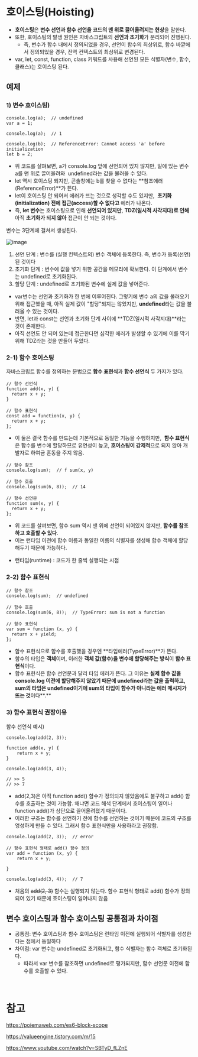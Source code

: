 # 호이스팅(**Hoisting)**

- **호이스팅**은 **변수 선언과 함수 선언을 코드의 맨 위로 끌어올려지는 현상**을 말한다.
- 또한, 호이스팅의 발생 원인은 자바스크립트의 **선언과 초기화**가 분리되어 진행된다.
  - 즉, 변수가 함수 내에서 정의되었을 경우, 선언이 함수의 최상위로, 함수 바깥에서 정의되었을 경우, 전역 컨텍스트의 최상위로 변경된다.
- var, let, const, function, class 키워드를 사용해 선언된 모든 식별자(변수, 함수, 클래스)는 호이스팅 된다.

## 예제

### 1) 변수 호이스팅)

```
console.log(a);  // undefined
var a = 1;

console.log(a);  // 1

console.log(b);  // ReferenceError: Cannot access 'a' before initialization
let b = 2;
```

- 위 코드를 살펴보면, a가 console.log 앞에 선언되어 있지 않지만, 밑에 있는 변수 a를 맨 위로 끌어올려와  undefined라는 값을 불러올 수 있다.
- let 역시 호이스팅 되지만, 콘솔창에는 b를 찾을 수 없다는 **참조에러(ReferenceError)**가 뜬다.
- let이 호이스팅 안 되어서 에러가 뜨는 것으로 생각할 수도 있지만,  **초기화(initialization) 전에 접근(access)할 수 없다고** 에러가 나온다.
- 즉, **let 변수**는 호이스팅으로 인해 **선언되어 있지만**, **TDZ(일시적 사각지대)로 인해** 아직 **초기화가 되지 않아** 접근이 안 되는 것이다.

변수는 3단계에 걸쳐서 생성된다.

![image](https://github.com/YuHyeonWook/TIL/assets/110236953/387ffd2f-20b5-4d1f-94f6-a0c6b68d58f0)


1. 선언 단계 : 변수를 (실행 컨텍스트의) 변수 객체에 등록한다. 즉, 변수가 등록(선언)된 것이다
2. 초기화 단계 : 변수에 값을 넣기 위한 공간을 메모리에 확보한다. 이 단계에서 변수는 undefined로 초기화된다.
3. 할당 단계 : undefined로 초기화된 변수에 실제 값을 넣어준다.

- var변수는 선언과 초기화가 한 번에 이루어진다. 그렇기에 변수 a의 값을 불러오기 위해 접근했을 때, 아직 실제 값이 "할당"되지는 않았지만, **undefined**라는 값을 불러올 수 있는 것이다.
- 반면, let과 const는 선언과 초기화 단계 사이에 **TDZ(일시적 사각지대)**라는 것이 존재한다.
- 아직 선언도 안 되어 있는데 접근한다면 심각한 에러가 발생할 수 있기에 이를 막기 위해 TDZ라는 것을 만들어 두었다.

### 2-1) 함수 호이스팅

자바스크립트 함수를 정의하는 문법으로 **함수 표현식**과 **함수 선언식** 두 가지가 있다.

```
// 함수 선언식
function add(x, y) {
  return x + y;
}

// 함수 표현식
const add = function(x, y) {
  return x + y;
};
```

- 이 둘은 결국 함수를 만드는데 기본적으로 동일한 기능을 수행하지만,  **함수 표현식**은 함수를 변수에 할당하므로 유연성이 높고, **호이스팅이 강제적**으로 되지 않아 개발자로 하여금 혼동을 주지 않음.

```
// 함수 참조
console.log(sum);  // f sum(x, y)

// 함수 호출
console.log(sum(6, 8));  // 14

// 함수 선언문
function sum(x, y) {
  return x + y;
};
```

- 위 코드를 살펴보면, 함수 sum 역시 맨 위에 선언이 되어있지 않지만, **함수를 참조하고 호출할 수 있다**.
- 이는 런타임 이전에 함수 이름과 동일한 이름의 식별자를 생성해 함수 객체에 할당해두기 때문에 가능하다.

* 런타임(runtime) : 코드가 한 줄씩 실행되는 시점

### **2-2) 함수 표현식**

```
// 함수 참조
console.log(sum);  // undefined

// 함수 호출
console.log(sum(6, 8));  // TypeError: sum is not a function

// 함수 표현식
var sum = function (x, y) {
  return x + yield;
};
```

- 함수 표현식으로 함수를 호출했을 경우엔 **타입에러(TypeError)**가 뜬다.
- 함수의 타입은 **객체**이며, 이러한 **객체 값(함수)을 변수에 할당해주는 방식**이 **함수 표현식**이다.
- 함수 표현식은 함수 선언문과 달리 타입 에러가 뜬다. 그 이유는 **실제 함수 값을 console.log 이전에 할당해주지 않았기 때문에 undefined라는 값을 출력하고, sum의 타입은 undefined이기에 sum의 타입이 함수가 아니라는 에러 메시지가 뜨는 것**이다**.**

### **3) 함수 표현식 권장이유**

함수 선언식 예시)

```
console.log(add(2, 3));

function add(x, y) {
    return x + y;
}

console.log(add(3, 4));

// >> 5
// >> 7
```

- add(2,3)은 아직 function add() 함수가 정의되지 않았음에도 불구하고 add() 함수를 호출하는 것이 가능함. 왜냐면 코드 해석 단계에서 호이스팅이 일어나 function add()가 상단으로 끌어올려졌기 때문이다.
- 이러한 구조는 함수를 선언하기 전에 함수를 선언하는 것이기 때문에 코드의 구조를 엉성하게 만들 수 있다. 그래서 함수 표현식만을 사용하라고 권장함.

```
console.log(add(2, 3));  // error

// 함수 표현식 형태로 add() 함수 정의
var add = function (x, y) {
    return x + y;

}

console.log(add(3, 4));  // 7
```

- 처음의 ~~add(2, 3)~~ 함수는 실행되지 않는다. 함수 표현식 형태로 add() 함수가 정의되어 있기 때문에 호이스팅이 일어나지 않음

## 변수 호이스팅과 함수 호이스팅 공통점과 차이점

- 공통점: 변수 호이스팅과 함수 호이스팅은 런타임 이전에 실행되어 식별자를 생성한다는 점에서 동일하다
- 차이점: var 변수는 undefined로 초기화되고, 함수 식별자는 함수 객체로 초기화된다.
  - 따라서 var 변수를 참조하면 undefined로 평가되지만, 함수 선언문 이전에 함수를 호출할 수 있다.

</br>

# 참고

https://poiemaweb.com/es6-block-scope

https://valueengine.tistory.com/m/15

https://www.youtube.com/watch?v=SBTyD_fLZnE
